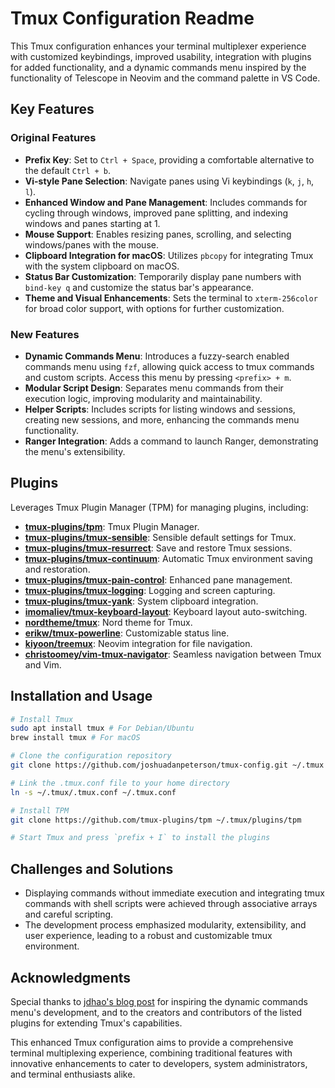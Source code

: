 # Tmux Configuration Readme

This Tmux configuration enhances your terminal multiplexer experience with customized keybindings, improved usability, integration with plugins for added functionality, and a dynamic commands menu inspired by the functionality of Telescope in Neovim and the command palette in VS Code.

## Key Features

### Original Features

- **Prefix Key**: Set to `Ctrl + Space`, providing a comfortable alternative to the default `Ctrl + b`.
- **Vi-style Pane Selection**: Navigate panes using Vi keybindings (`k`, `j`, `h`, `l`).
- **Enhanced Window and Pane Management**: Includes commands for cycling through windows, improved pane splitting, and indexing windows and panes starting at 1.
- **Mouse Support**: Enables resizing panes, scrolling, and selecting windows/panes with the mouse.
- **Clipboard Integration for macOS**: Utilizes `pbcopy` for integrating Tmux with the system clipboard on macOS.
- **Status Bar Customization**: Temporarily display pane numbers with `bind-key q` and customize the status bar's appearance.
- **Theme and Visual Enhancements**: Sets the terminal to `xterm-256color` for broad color support, with options for further customization.

### New Features

- **Dynamic Commands Menu**: Introduces a fuzzy-search enabled commands menu using `fzf`, allowing quick access to tmux commands and custom scripts. Access this menu by pressing `<prefix> + m`.
- **Modular Script Design**: Separates menu commands from their execution logic, improving modularity and maintainability.
- **Helper Scripts**: Includes scripts for listing windows and sessions, creating new sessions, and more, enhancing the commands menu functionality.
- **Ranger Integration**: Adds a command to launch Ranger, demonstrating the menu's extensibility.

## Plugins

Leverages Tmux Plugin Manager (TPM) for managing plugins, including:
- **[tmux-plugins/tpm](https://github.com/tmux-plugins/tpm)**: Tmux Plugin Manager.
- **[tmux-plugins/tmux-sensible](https://github.com/tmux-plugins/tmux-sensible)**: Sensible default settings for Tmux.
- **[tmux-plugins/tmux-resurrect](https://github.com/tmux-plugins/tmux-resurrect)**: Save and restore Tmux sessions.
- **[tmux-plugins/tmux-continuum](https://github.com/tmux-plugins/tmux-continuum)**: Automatic Tmux environment saving and restoration.
- **[tmux-plugins/tmux-pain-control](https://github.com/tmux-plugins/tmux-pain-control)**: Enhanced pane management.
- **[tmux-plugins/tmux-logging](https://github.com/tmux-plugins/tmux-logging)**: Logging and screen capturing.
- **[tmux-plugins/tmux-yank](https://github.com/tmux-plugins/tmux-yank)**: System clipboard integration.
- **[imomaliev/tmux-keyboard-layout](https://github.com/imomaliev/tmux-keyboard-layout)**: Keyboard layout auto-switching.
- **[nordtheme/tmux](https://github.com/nordtheme/tmux)**: Nord theme for Tmux.
- **[erikw/tmux-powerline](https://github.com/erikw/tmux-powerline)**: Customizable status line.
- **[kiyoon/treemux](https://github.com/kiyoon/treemux)**: Neovim integration for file navigation.
- **[christoomey/vim-tmux-navigator](https://github.com/christoomey/vim-tmux-navigator)**: Seamless navigation between Tmux and Vim.

## Installation and Usage

```bash
# Install Tmux
sudo apt install tmux # For Debian/Ubuntu
brew install tmux # For macOS

# Clone the configuration repository
git clone https://github.com/joshuadanpeterson/tmux-config.git ~/.tmux

# Link the .tmux.conf file to your home directory
ln -s ~/.tmux/.tmux.conf ~/.tmux.conf

# Install TPM
git clone https://github.com/tmux-plugins/tpm ~/.tmux/plugins/tpm

# Start Tmux and press `prefix + I` to install the plugins
```

## Challenges and Solutions

- Displaying commands without immediate execution and integrating tmux commands with shell scripts were achieved through associative arrays and careful scripting.
- The development process emphasized modularity, extensibility, and user experience, leading to a robust and customizable tmux environment.

## Acknowledgments

Special thanks to [jdhao's blog post](https://jdhao.github.io/2021/11/20/tmux_fuzzy_session_switch/) for inspiring the dynamic commands menu's development, and to the creators and contributors of the listed plugins for extending Tmux's capabilities.

This enhanced Tmux configuration aims to provide a comprehensive terminal multiplexing experience, combining traditional features with innovative enhancements to cater to developers, system administrators, and terminal enthusiasts alike.
